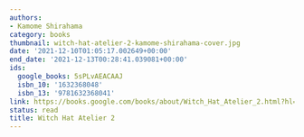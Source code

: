 ```yaml
---
authors:
- Kamome Shirahama
category: books
thumbnail: witch-hat-atelier-2-kamome-shirahama-cover.jpg
date: '2021-12-10T01:05:17.002649+00:00'
end_date: '2021-12-13T00:28:41.039081+00:00'
ids:
  google_books: 5sPLvAEACAAJ
  isbn_10: '1632368048'
  isbn_13: '9781632368041'
link: https://books.google.com/books/about/Witch_Hat_Atelier_2.html?hl=&id=5sPLvAEACAAJ
status: read
title: Witch Hat Atelier 2
---
```

